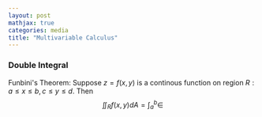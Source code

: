 ```yaml
---
layout: post
mathjax: true
categories: media
title: "Multivariable Calculus"
---
```


### Double Integral
Funbini's Theorem: Suppose $z=f(x,y)$ is a continous function on region $R:a\leq x\leq b, c\leq y\leq d.$ Then $$\iint_R f(x,y)dA=\int_a^b \in$$
